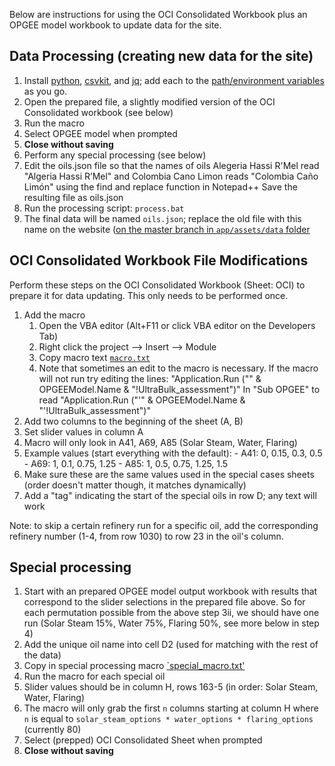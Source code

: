 Below are instructions for using the OCI Consolidated Workbook plus an OPGEE model workbook to update data for the site.

## Data Processing (creating new data for the site)

1. Install [python](https://www.python.org/downloads/), [csvkit](http://csvkit.readthedocs.org/en/0.9.1/install.html#users), and [jq](http://stedolan.github.io/jq/download/); add each to the [path/environment variables](http://www.computerhope.com/issues/ch000549.htm) as you go.
2. Open the prepared file, a slightly modified version of the OCI Consolidated workbook (see below)
3. Run the macro
  1. Select OPGEE model when prompted
4. **Close without saving**
5. Perform any special processing (see below)
6. Edit the oils.json file so that the names of oils Alegeria Hassi R'Mel read "Algeria Hassi R’Mel" and Colombia Cano Limon reads "Colombia Caño Limón" using the find and replace function in Notepad++ Save the resulting file as oils.json
7. Run the processing script: `process.bat`
8. The final data will be named `oils.json`; replace the old file with this name on the website ([on the master branch in `app/assets/data` folder](https://github.com/carnegieendowment/oil-climate-index-2/tree/master/app/assets/data)

## OCI Consolidated Workbook File Modifications

Perform these steps on the OCI Consolidated Workbook (Sheet: OCI) to prepare it for data updating. This only needs to be performed once.

1. Add the macro
    1. Open the VBA editor (Alt+F11 or click VBA editor on the Developers Tab)
    2. Right click the project --> Insert --> Module
    3. Copy macro text [`macro.txt`](https://github.com/carnegieendowment/oil-climate-index-2/blob/master/macro.txt)
    4. Note that sometimes an edit to the macro is necessary. If the macro will not run try editing the lines: "Application.Run ("" & OPGEEModel.Name & "!UltraBulk_assessment")" In "Sub OPGEE" to read "Application.Run ("'" & OPGEEModel.Name & "'!UltraBulk_assessment")"
2. Add two columns to the beginning of the sheet (A, B)
3. Set slider values in column A
  1. Macro will only look in A41, A69, A85 (Solar Steam, Water, Flaring)
  2. Example values (start everything with the default):
    - A41: 0, 0.15, 0.3, 0.5
    - A69: 1, 0.1, 0.75, 1.25
    - A85: 1, 0.5, 0.75, 1.25, 1.5
  3. Make sure these are the same values used in the special cases sheets (order doesn't matter though, it matches dynamically)
4. Add a "tag" indicating the start of the special oils in row D; any text will work

Note: to skip a certain refinery run for a specific oil, add the corresponding refinery number (1-4, from row 1030) to row 23 in the oil's column.

## Special processing

1. Start with an prepared OPGEE model output workbook with results that correspond to the slider selections in the prepared file above. So for each permutation possible from the above step 3ii, we should have one run (Solar Steam 15%, Water 75%, Flaring 50%, see more below in step 4)
2. Add the unique oil name into cell D2 (used for matching with the rest of the data)
3. Copy in special processing macro [`special_macro.txt'](https://github.com/carnegieendowment/oil-climate-index-2/blob/master/special_macro.txt)
4. Run the macro for each special oil
  1. Slider values should be in column H, rows 163-5 (in order: Solar Steam, Water, Flaring)
  2. The macro will only grab the first `n` columns starting at column H where `n` is equal to `solar_steam_options * water_options * flaring_options` (currently 80)
  3. Select (prepped) OCI Consolidated Sheet when prompted
5. **Close without saving**
